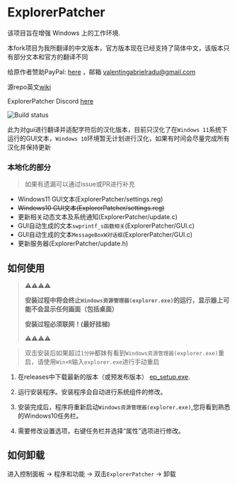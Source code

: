# ExplorerPatcher
该项目旨在增强 Windows 上的工作环境.

本fork项目为我所翻译的中文版本，官方版本现在已经支持了简体中文，该版本只有部分文本和官方的翻译不同

给原作者赞助PayPal: [here](https://www.paypal.com/donate?business=valentingabrielradu%40gmail.com&no_recurring=0&item_name=ExplorerPatcher&currency_code=EUR) ，邮箱 valentingabrielradu@gmail.com

源repo英文[wiki](https://github.com/valinet/ExplorerPatcher/wiki)

ExplorerPatcher Discord [here](https://discord.gg/gsPcfqHTD2)

![Build status](https://github.com/Yukari316/ExplorerPatcher_zh-CN/actions/workflows/build.yml/badge.svg)

此为对gui进行翻译并适配字符后的汉化版本，目前只汉化了在`Windows 11`系统下运行的GUI文本，`Windows 10`环境暂无计划进行汉化，如果有时间会尽量完成所有汉化并保持更新

### 本地化的部分
> 如果有遗漏可以通过issue或PR进行补充
- Windows11 GUI文本(ExplorerPatcher/settings.reg)
- ~~Windows10 GUI文本(ExplorerPatcher/settings.reg)~~
- 更新相关动态文本及系统通知(ExplorerPatcher/update.c)
- GUI自动生成的文本`swprintf_s函数相关`(ExplorerPatcher/GUI.c)
- GUI自动生成的文本`MessageBoxW对话框`(ExplorerPatcher/GUI.c)
- 更新服务器(ExplorerPatcher/update.h)

## 如何使用

> ⚠⚠⚠⚠
> 
> **安装过程中将会终止`Windows资源管理器(explorer.exe)`的运行，显示器上可能不会显示任何画面（包括桌面）**
>
> **安装过程必须联网！(最好挂梯)**
> 
> ⚠⚠⚠⚠

> 双击安装后如果超过`1分钟`都妹有看到`Windows资源管理器(explorer.exe)`重启，请使用`Win+R`输入`explorer.exe`进行手动重启

1. 在releases中下载最新的版本（或预发布版本） [ep_setup.exe](https://github.com/Yukari316/ExplorerPatcher_zh-CN/releases/).

2. 运行安装程序。安装程序会自动进行系统组件的修改。

3. 安装完成后，程序将重新启动`Windows资源管理器(explorer.exe)`,您将看到熟悉的Windows10任务栏。

4. 需要修改设置选项，右键任务栏并选择“属性”选项进行修改。

## 如何卸载

进入控制面板 -> 程序和功能 -> 双击`ExplorerPatcher` -> 卸载
